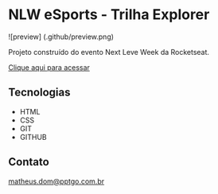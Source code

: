 # NLW eSports - Trilha Explorer

![preview] (.github/preview.png)

Projeto construído do evento Next Leve Week da Rocketseat.

[Clique aqui para acessar](https://xfeichen.github.io/nlw-esports-explorer/)

## Tecnologias

- HTML
- CSS
- GIT
- GITHUB

## Contato

matheus.dom@pptgo.com.br

